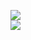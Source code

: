 [![](https://img.shields.io/badge/Made%20With-Github%20Spray-lightgrey.svg?style=for-the-badge&logo=github)](https://github.com/Annihil/github-spray#8135)  
[![](https://i.imgur.com/2DrTn0Z.gif)](https://github.com/Annihil/github-spray)